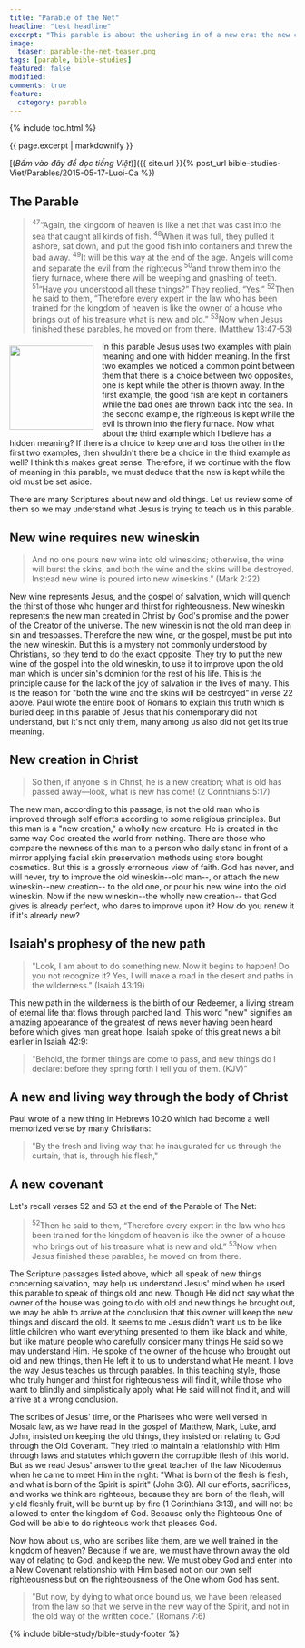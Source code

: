 ```yaml
---
title: "Parable of the Net"
headline: "test headline"
excerpt: "This parable is about the ushering in of a new era: the new covenant between God and Man. (Luke 16:1-8)."
image: 
  teaser: parable-the-net-teaser.png
tags: [parable, bible-studies]
featured: false
modified:
comments: true
feature:
  category: parable
---
```


{% include toc.html %}

{{ page.excerpt | markdownify }}

[(<em>Bấm vào đây để đọc tiếng Việt</em>)]({{ site.url }}{% post_url bible-studies-Viet/Parables/2015-05-17-Luoi-Ca %})

## The Parable

> <sup>47</sup>“Again, the kingdom of heaven is like a net that was cast into the sea that caught all kinds of fish. <sup>48</sup>When it was full, they pulled it ashore, sat down, and put the good fish into containers and threw the bad away. <sup>49</sup>It will be this way at the end of the age. Angels will come and separate the evil from the righteous <sup>50</sup>and throw them into the fiery furnace, where there will be weeping and gnashing of teeth. <sup>51</sup>“Have you understood all these things?” They replied, “Yes.” <sup>52</sup>Then he said to them, “Therefore every expert in the law who has been trained for the kingdom of heaven is like the owner of a house who brings out of his treasure what is new and old.” <sup>53</sup>Now when Jesus finished these parables, he moved on from there. (Matthew 13:47-53)

<div>
<p>
<img alt src="{{ site.baseurl }}/assets/images/Fishing-Net-small.jpg" style="border: 0px none; margin: 7px 15px 0px 0px; max-width: 100%; height: 148px; padding: 0px; float: left;">
In this parable Jesus uses two examples with plain meaning and one with hidden meaning. In the first two examples we noticed a common point between them that there is a choice between two opposites, one is kept while the other is thrown away. In the first example, the good fish are kept in containers while the bad ones are thrown back into the sea. In the second example, the righteous is kept while the evil is thrown into the fiery furnace. Now what about the third example which I believe has a hidden meaning? If there is a choice to keep one and toss the other in the first two examples, then shouldn't there be a choice in the third example as well? I think this makes great sense. Therefore, if we continue with the flow of meaning in this parable, we must deduce that the new is kept while the old must be set aside.
</p></div>

There are many Scriptures about new and old things. Let us review some of them so we may understand what Jesus is trying to teach us in this parable.

## New wine requires new wineskin

> And no one pours new wine into old wineskins; otherwise, the wine will burst the skins, and both the wine and the skins will be destroyed. Instead new wine is poured into new wineskins.” (Mark 2:22)

New wine represents Jesus, and the gospel of salvation, which will quench the thirst of those who hunger and thirst for righteousness. New wineskin represents the new man created in Christ by God's promise and the power of the Creator of the universe. The new wineskin is not the old man deep in sin and trespasses. Therefore the new wine, or the gospel, must be put into the new wineskin. But this is a mystery not commonly understood by Christians, so they tend to do the exact opposite. They try to put the new wine of the gospel into the old wineskin, to use it to improve upon the old man which is under sin's dominion for the rest of his life. This is the principle cause for the lack of the joy of salvation in the lives of many. This is the reason for "both the wine and the skins will be destroyed" in verse 22 above. Paul wrote the entire book of Romans to explain this truth which is buried deep in this parable of Jesus that his contemporary did not understand, but it's not only them, many among us also did not get its true meaning.


## New creation in Christ

> So then, if anyone is in Christ, he is a new creation; what is old has passed away—look, what is new has come! (2 Corinthians 5:17)

The new man, according to this passage, is not the old man who is improved through self efforts according to some religious principles. But this man is a "new creation," a wholly new creature. He is created in the same way God created the world from nothing. There are those who compare the newness of this man to a person who daily stand in front of a mirror applying facial skin preservation methods using store bought cosmetics. But this is a grossly errorneous view of faith. God has never, and will never, try to improve the old wineskin--old man--, or attach the new wineskin--new creation-- to the old one, or pour his new wine into the old wineskin. Now if the new wineskin--the wholly new creation-- that God gives is already perfect, who dares to improve upon it? How do you renew it if it's already new?


## Isaiah's prophesy of the new path

> "Look, I am about to do something new. Now it begins to happen! Do you not recognize it? Yes, I will make a road in the desert and paths in the wilderness." (Isaiah 43:19)

This new path in the wilderness is the birth of our Redeemer, a living stream of eternal life that flows through parched land. This word "new" signifies an amazing appearance of the greatest of news never having been heard before which gives man great hope. Isaiah spoke of this great news a bit earlier in Isaiah 42:9:

> "Behold, the former things are come to pass, and new things do I declare: before they spring forth I tell you of them. (KJV)”


## A new and living way through the body of Christ

Paul wrote of a new thing in Hebrews 10:20 which had become a well memorized verse by many Christians:

> "By the fresh and living way that he inaugurated for us through the curtain, that is, through his flesh," 


## A new covenant

Let's recall verses 52 and 53 at the end of the Parable of The Net:

> <sup>52</sup>Then he said to them, “Therefore every expert in the law who has been trained for the kingdom of heaven is like the owner of a house who brings out of his treasure what is new and old.” <sup>53</sup>Now when Jesus finished these parables, he moved on from there.

The Scripture passages listed above, which all speak of new things concerning salvation, may help us understand Jesus' mind when he used this parable to speak of things old and new. Though He did not say what the owner of the house was going to do with old and new things he brought out, we may be able to arrive at the conclusion that this owner will keep the new things and discard the old. It seems to me Jesus didn't want us to be like little children who want everything presented to them like black and white, but like mature people who carefully consider many things He said  so we may understand Him. He spoke of the owner of the house who brought out old and new things, then He left it to us to understand what He meant. I love the way Jesus teaches us through parables. In this teaching style, those who truly hunger and thirst for righteousness will find it, while those who want to blindly and simplistically apply what He said will not find it, and will arrive at a wrong conclusion.

The scribes of Jesus' time, or the Pharisees who were well versed in Mosaic law, as we have read in the gospel of Matthew, Mark, Luke, and John, insisted on keeping the old things, they insisted on relating to God through the Old Covenant. They tried to maintain a relationship with Him through laws and statutes which govern the corruptible flesh of this world. But as we read Jesus' answer to the great teacher of the law Nicodemus when he came to meet Him in the night: <span class="green-letter">"What is born of the flesh is flesh, and what is born of the Spirit is spirit" (John 3:6)</span>. All our efforts, sacrifices, and works we think are righteous, because they are born of the flesh, will yield fleshly fruit, will be burnt up by fire (1 Corinthians 3:13), and will not be allowed to enter the kingdom of God. Because only the Righteous One of God will be able to do righteous work that pleases God.

Now how about us, who are scribes like them, are we well trained in the kingdom of heaven? Because if we are, we must have thrown away the old way of relating to God, and keep the new. We must obey God and enter into a New Covenant relationship with Him based not on our own self righteousness but on the righteousness of the One whom God has sent.

> <span class="green-letter">"But now, by dying to what once bound us, we have been released from the law so that we serve in the new way of the Spirit, and not in the old way of the written code.” (Romans 7:6)</span>

{% include bible-study/bible-study-footer %}

